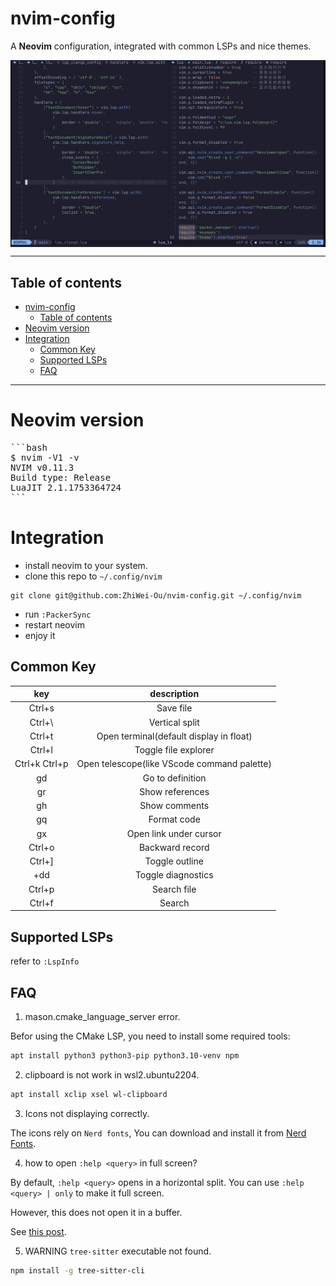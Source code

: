 # nvim-config
A **Neovim** configuration, integrated with common LSPs and nice themes.

<div style="display: flex; justify-content: center">
  <img src="assets/image.png"/>
</div>

---

## Table of contents
- [nvim-config](#nvim-config)
  - [Table of contents](#table-of-contents)
- [Neovim version](#neovim-version)
- [Integration](#integration)
  - [Common Key](#common-key)
  - [Supported LSPs](#supported-lsps)
  - [FAQ](#faq)

---

# Neovim version
<pre>
```bash
$ nvim -V1 -v
NVIM v0.11.3
Build type: Release
LuaJIT 2.1.1753364724
```
</pre>

# Integration
- install neovim to your system.
- clone this repo to `~/.config/nvim`
```Shell
git clone git@github.com:ZhiWei-Ou/nvim-config.git ~/.config/nvim
```
- run `:PackerSync`
- restart neovim
- enjoy it


## Common Key
|      key      |                 description                 |
| :-----------: | :-----------------------------------------: |
|    Ctrl+s     |                  Save file                  |
|    Ctrl+\     |               Vertical split                |
|    Ctrl+t     |   Open terminal(default display in float)   |
|    Ctrl+l     |            Toggle file explorer             |
| Ctrl+k Ctrl+p | Open telescope(like VScode command palette) |
|      gd       |              Go to definition               |
|      gr       |               Show references               |
|      gh       |                Show comments                |
|      gq       |                 Format code                 |
|      gx       |                Open link under cursor        |
|    Ctrl+o     |               Backward record               |
|    Ctrl+]     |               Toggle outline                |
|  <leader>+dd  |             Toggle diagnostics              |
|    Ctrl+p     |                 Search file                 |
|    Ctrl+f     |                   Search                    |


## Supported LSPs
refer to `:LspInfo`

## FAQ
1. mason.cmake_language_server error.

Befor using the CMake LSP, you need to install some required tools:

```bash
apt install python3 python3-pip python3.10-venv npm
```

2. clipboard is not work in wsl2.ubuntu2204.
```bash
apt install xclip xsel wl-clipboard
```

3. Icons not displaying correctly.

The icons rely on `Nerd fonts`, You can download and install it from [Nerd Fonts](https://www.nerdfonts.com/).

4. how to open `:help <query>` in full screen?

By default, `:help <query>` opens in a horizontal split. You can use `:help <query> | only` to make it full screen.

However, this does not open it in a buffer.

See [this post](https://www.reddit.com/r/neovim/comments/10383z1/open_help_in_buffer_instead_of_split/).

5. WARNING `tree-sitter` executable not found.

```bash
npm install -g tree-sitter-cli
```

